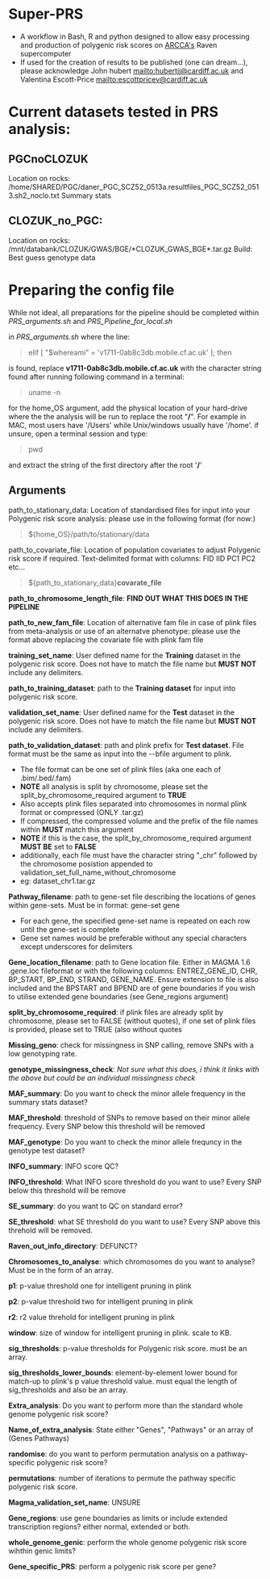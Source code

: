 # Super-PRS

* A workflow in Bash, R and python designed to allow easy processing and production of polygenic risk scores on [ARCCA's](http://www.cardiff.ac.uk/advanced-research-computing) Raven supercomputer
* If used for the creation of results to be published (one can dream...), please acknowledge  John hubert <a href="mailto:hubertjj@cardiff.ac.uk">mailto:hubertjj@cardiff.ac.uk</a> and Valentina Escott-Price <a href="mailto:escottpricev@cardiff.ac.uk">mailto:escottpricev@cardiff.ac.uk</a>

# Current datasets tested in PRS analysis:

PGCnoCLOZUK
-------------- 
Location on rocks: /home/SHARED/PGC/daner_PGC_SCZ52_0513a.resultfiles_PGC_SCZ52_0513.sh2_noclo.txt
Summary stats

CLOZUK_no_PGC:
---------------
Location on rocks: /mnt/databank/CLOZUK/GWAS/BGE/\*CLOZUK_GWAS_BGE\*.tar.gz
Build: 
Best guess genotype data


# Preparing the config file
While not ideal, all preparations for the pipeline should be completed within _PRS\_arguments.sh_ and _PRS\_Pipeline\_for\_local.sh_

in _PRS\_arguments.sh_ where the line:
> elif [ "$whereami" = 'v1711-0ab8c3db.mobile.cf.ac.uk' ]; then

is found, replace **v1711-0ab8c3db.mobile.cf.ac.uk** with the character string found after running following command in a terminal:
> uname -n

for the home_OS argument, add the physical location of your hard-drive where the the analysis will be run to replace the root "**/**".
For example in MAC, most users have '/Users' while Unix/windows usually have '/home'. if unsure, open a terminal session and type:
> pwd

and extract the string of the first directory after the root '**/**'

## Arguments

path\_to\_stationary\_data: Location of standardised files for input into your Polygenic risk score analysis: please use in the following format (for now:)

> ${home_OS}/path/to/stationary/data 

 path\_to\_covariate\_file: Location of population covariates to adjust Polygenic risk score if required. Text-delimited format with columns: FID IID PC1 PC2 etc... 

> ${path\_to\_stationary\_data}**covarate\_file**

**path\_to\_chromosome\_length\_file**: **FIND OUT WHAT THIS DOES IN THE PIPELINE**

**path\_to\_new\_fam\_file**: Location of alternative fam file in case of plink files from meta-analysis or use of an alternatve phenotype: please use the format above replacing the covariate file with plink fam file 


**training\_set\_name**: User defined name for the **Training** dataset in the polygenic risk score. Does not have to match the file name but **MUST NOT** include any delimiters.  



**path\_to\_training\_dataset**: path to the **Training dataset** for input into polygenic risk score.  


**validation\_set\_name**: User defined name for the **Test** dataset in the polygenic risk score. Does not have to match the file name but **MUST NOT** include any delimiters.  

**path\_to\_validation\_dataset**: path and plink prefix for **Test dataset**. File format must be the same as input into the --bfile argument to plink.

* The file format can be one set of plink files (aka one each of .bim/.bed/.fam)
 * **NOTE** all analysis is split by chromosome, please set the split\_by\_chromosome\_required argument to **TRUE** 
* Also accepts plink files separated into chromosomes in normal plink format or compressed (ONLY .tar.gz)
 * If compressed, the compressed volume and the prefix of the file names within **MUST** match this argument      
 * **NOTE** if this is the case, the split\_by\_chromosome\_required argument **MUST BE** set to **FALSE**
 * additionally, each file must have the character string "\_chr" followed by the chromosome posistion appended to validation\_set\_full\_name\_without\_chromosome
  * eg: dataset\_chr1.tar.gz

**Pathway\_filename**: path to gene-set file describing the locations of genes within gene-sets. Must be in format: gene-set gene

* For each gene, the specified gene-set name is repeated on each row until the gene-set is complete
 * Gene set names would be preferable without any special characters except underscores for delimiters

**Gene\_location\_filename**: path to Gene location file. Either in MAGMA 1.6 .gene.loc fileformat or with the following columns: ENTREZ\_GENE\_ID, CHR, BP\_START, BP\_END, STRAND, GENE\_NAME. Ensure extension to file is also included and the BPSTART and BPEND are of gene boundaries if you wish to utilise extended gene boundaries (see Gene\_regions argument)  
 
**split\_by\_chromosome\_required**: if plink files are already split by chromosome, please set to FALSE (without quotes), if one set of plink files is provided, please set to TRUE (also without quotes

**Missing\_geno**: check for missingness in SNP calling, remove SNPs with a low genotyping rate.

**genotype\_missingness\_check**: _Not sure what this does, i think it links with the above but could be an individual missingness check_

**MAF\_summary**: Do you want to check the minor allele frequency in the summary stats dataset?

**MAF\_threshold**: threshold of SNPs to remove based on their minor allele frequency. Every SNP below this threshold will be removed

**MAF\_genotype**: Do you want to check the minor allele frequncy in the genotype test dataset?

**INFO\_summary**: INFO score QC?

**INFO\_threshold**: What INFO score threshold do you want to use? Every SNP below this threshold will be remove

**SE\_summary**: do you want to QC on standard error? 

**SE\_threshold**: what SE threshold do you want to use? Every SNP above this threhold will be removed.

**Raven\_out\_info\_directory**: DEFUNCT?

**Chromosomes\_to\_analyse**: which chromosomes do you want to analyse? Must be in the form of an array.

**p1**: p-value threshold one for intelligent pruning in plink

**p2**: p-value threshold two for intelligent pruning in plink

**r2**: r2 value threhold for intelligent pruning in plink

**window**: size of window for intelligent pruning in plink. scale to KB.

**sig\_thresholds**: p-value thresholds for Polygenic risk score. must be an array.

**sig\_thresholds\_lower\_bounds**: element-by-element lower bound for match-up to plink's p value threshold value. must equal the length of sig\_thresholds and also be an array.

**Extra\_analysis**: Do you want to perform more than the standard whole genome polygenic risk score?

**Name\_of\_extra\_analysis**: State either "Genes", "Pathways" or an array of (Genes Pathways)

**randomise**: do you want to perform permutation analysis on a pathway-specific polygenic risk score?

**permutations**: number of iterations to permute the pathway specific polygenic risk score.

**Magma\_validation\_set\_name**: UNSURE

**Gene\_regions**: use gene boundaries as limits or include extended transcription regions? either normal, extended or both.

**whole\_genome\_genic**: perform the whole genome polygenic risk score wihthin genic limits?

**Gene\_specific\_PRS**: perform a polygenic risk score per gene?

